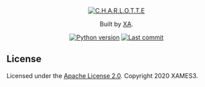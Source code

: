 <p align="center">
  <a href="https://github.com/xames3/charlotte/">
    <img alt="C.H.A.R.L.O.T.T.E" title="C.H.A.R.L.O.T.T.E" src="https://github.com/xames3/charlotte/blob/assets/files/charlotte-banner.png?raw=true">
  </a>
</p>

<p align="center">
Built by <a href="https://linkedin.com/in/xames3">XA</a>.
</p>

<p align="center">
    <!-- Python version -->
    <a href="https://www.python.org/downloads/release/python-365/"><img src="https://img.shields.io/pypi/pyversions/pyxa?color=blue&logo=python&logoColor=white" alt="Python version"/></a>
    <!-- Last commit -->
    <a href="https://github.com/xames3/charlotte/commits/master"><img src="https://img.shields.io/github/last-commit/xames3/charlotte?logo=github" alt="Last commit"/></a>    
</p>

## License
Licensed under the [Apache License 2.0](https://github.com/xames3/charlotte/blob/master/LICENSE). Copyright 2020 XAMES3.
